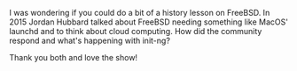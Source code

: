 I was wondering if you could do a bit of a history lesson on FreeBSD. In 2015 Jordan Hubbard talked about FreeBSD needing something like MacOS' launchd and to think about cloud computing. How did the community respond and what's happening with init-ng?

Thank you both and love the show!